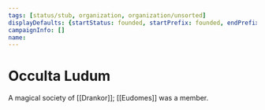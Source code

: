 ```yaml
---
tags: [status/stub, organization, organization/unsorted]
displayDefaults: {startStatus: founded, startPrefix: founded, endPrefix: disbanded, endStatus: disbanded}
campaignInfo: []
name:
---
```


# Occulta Ludum

A magical society of [[Drankor]]; [[Eudomes]] was a member. 